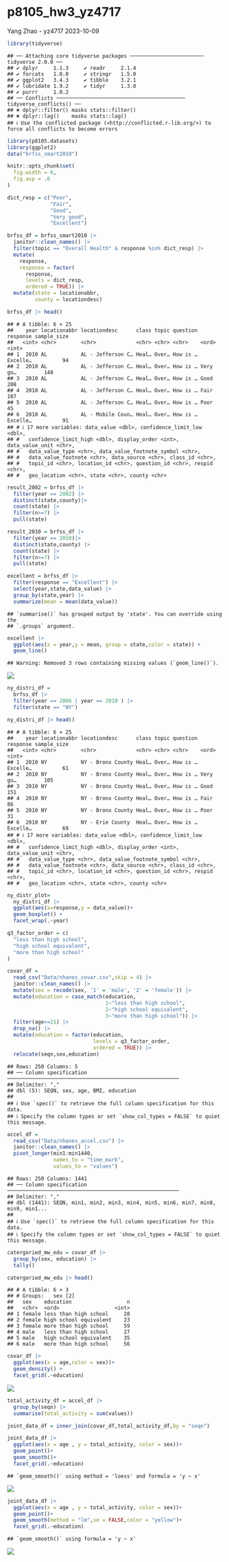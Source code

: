 p8105_hw3_yz4717
================
Yang Zhao - yz4717
2023-10-09

``` r
library(tidyverse)
```

    ## ── Attaching core tidyverse packages ──────────────────────── tidyverse 2.0.0 ──
    ## ✔ dplyr     1.1.3     ✔ readr     2.1.4
    ## ✔ forcats   1.0.0     ✔ stringr   1.5.0
    ## ✔ ggplot2   3.4.3     ✔ tibble    3.2.1
    ## ✔ lubridate 1.9.2     ✔ tidyr     1.3.0
    ## ✔ purrr     1.0.2     
    ## ── Conflicts ────────────────────────────────────────── tidyverse_conflicts() ──
    ## ✖ dplyr::filter() masks stats::filter()
    ## ✖ dplyr::lag()    masks stats::lag()
    ## ℹ Use the conflicted package (<http://conflicted.r-lib.org/>) to force all conflicts to become errors

``` r
library(p8105.datasets) 
library(ggplot2)
data("brfss_smart2010")

knitr::opts_chunk$set(
  fig.width = 6,
  fig.asp = .6
)
```

``` r
dict_resp = c("Poor",
              "Fair",
              "Good",
              "Very good",
              "Excellent")

brfss_df = brfss_smart2010 |> 
  janitor::clean_names() |> 
  filter(topic == "Overall Health" & response %in% dict_resp) |> 
  mutate(
    response,
    response = factor(
      response,
      levels = dict_resp,
      ordered = TRUE)) |> 
  mutate(state = locationabbr,
         county = locationdesc)

brfss_df |> head()
```

    ## # A tibble: 6 × 25
    ##    year locationabbr locationdesc      class topic question response sample_size
    ##   <int> <chr>        <chr>             <chr> <chr> <chr>    <ord>          <int>
    ## 1  2010 AL           AL - Jefferson C… Heal… Over… How is … Excelle…          94
    ## 2  2010 AL           AL - Jefferson C… Heal… Over… How is … Very go…         148
    ## 3  2010 AL           AL - Jefferson C… Heal… Over… How is … Good             208
    ## 4  2010 AL           AL - Jefferson C… Heal… Over… How is … Fair             107
    ## 5  2010 AL           AL - Jefferson C… Heal… Over… How is … Poor              45
    ## 6  2010 AL           AL - Mobile Coun… Heal… Over… How is … Excelle…          91
    ## # ℹ 17 more variables: data_value <dbl>, confidence_limit_low <dbl>,
    ## #   confidence_limit_high <dbl>, display_order <int>, data_value_unit <chr>,
    ## #   data_value_type <chr>, data_value_footnote_symbol <chr>,
    ## #   data_value_footnote <chr>, data_source <chr>, class_id <chr>,
    ## #   topic_id <chr>, location_id <chr>, question_id <chr>, respid <chr>,
    ## #   geo_location <chr>, state <chr>, county <chr>

``` r
result_2002 = brfss_df |> 
  filter(year == 2002) |> 
  distinct(state,county)|>  
  count(state) |> 
  filter(n>=7) |> 
  pull(state)

result_2010 = brfss_df |> 
  filter(year == 2010)|> 
  distinct(state,county) |> 
  count(state) |> 
  filter(n>=7) |> 
  pull(state)
```

``` r
excellent = brfss_df |>
  filter(response == "Excellent") |> 
  select(year,state,data_value) |> 
  group_by(state,year) |> 
  summarize(mean = mean(data_value))  
```

    ## `summarise()` has grouped output by 'state'. You can override using the
    ## `.groups` argument.

``` r
excellent |> 
  ggplot(aes(x = year,y = mean, group = state,color = state)) + 
  geom_line()
```

    ## Warning: Removed 3 rows containing missing values (`geom_line()`).

![](p8105_hw3_yz4717_files/figure-gfm/q2_output_plot-1.png)<!-- -->

``` r
ny_distri_df = 
  brfss_df |>  
  filter(year == 2006 | year == 2010 ) |> 
  filter(state == "NY")

ny_distri_df |> head()
```

    ## # A tibble: 6 × 25
    ##    year locationabbr locationdesc      class topic question response sample_size
    ##   <int> <chr>        <chr>             <chr> <chr> <chr>    <ord>          <int>
    ## 1  2010 NY           NY - Bronx County Heal… Over… How is … Excelle…          61
    ## 2  2010 NY           NY - Bronx County Heal… Over… How is … Very go…         105
    ## 3  2010 NY           NY - Bronx County Heal… Over… How is … Good             151
    ## 4  2010 NY           NY - Bronx County Heal… Over… How is … Fair              86
    ## 5  2010 NY           NY - Bronx County Heal… Over… How is … Poor              31
    ## 6  2010 NY           NY - Erie County  Heal… Over… How is … Excelle…          69
    ## # ℹ 17 more variables: data_value <dbl>, confidence_limit_low <dbl>,
    ## #   confidence_limit_high <dbl>, display_order <int>, data_value_unit <chr>,
    ## #   data_value_type <chr>, data_value_footnote_symbol <chr>,
    ## #   data_value_footnote <chr>, data_source <chr>, class_id <chr>,
    ## #   topic_id <chr>, location_id <chr>, question_id <chr>, respid <chr>,
    ## #   geo_location <chr>, state <chr>, county <chr>

``` r
ny_distr_plot=
  ny_distri_df |> 
  ggplot(aes(x=response,y = data_value))+
  geom_boxplot() +
  facet_wrap(.~year)
```

``` r
q3_factor_order = c(
  "less than high school",
  "high school equivalent",
  "more than high school"
)

covar_df = 
  read_csv("Data/nhanes_covar.csv",skip = 4) |> 
  janitor::clean_names() |> 
  mutate(sex = recode(sex, '1' = 'male', '2' = 'female')) |> 
  mutate(education = case_match(education,
                                1~"less than high school",
                                2~"high school equivalent",
                                3~"more than high school")) |> 
  filter(age>=21) |> 
  drop_na() |> 
  mutate(education = factor(education,
                            levels = q3_factor_order,
                            ordered = TRUE)) |> 
  relocate(seqn,sex,education)
```

    ## Rows: 250 Columns: 5
    ## ── Column specification ────────────────────────────────────────────────────────
    ## Delimiter: ","
    ## dbl (5): SEQN, sex, age, BMI, education
    ## 
    ## ℹ Use `spec()` to retrieve the full column specification for this data.
    ## ℹ Specify the column types or set `show_col_types = FALSE` to quiet this message.

``` r
accel_df = 
  read_csv("Data/nhanes_accel.csv") |> 
  janitor::clean_names() |> 
  pivot_longer(min1:min1440,
               names_to = "time_mark",
               values_to = "values")
```

    ## Rows: 250 Columns: 1441
    ## ── Column specification ────────────────────────────────────────────────────────
    ## Delimiter: ","
    ## dbl (1441): SEQN, min1, min2, min3, min4, min5, min6, min7, min8, min9, min1...
    ## 
    ## ℹ Use `spec()` to retrieve the full column specification for this data.
    ## ℹ Specify the column types or set `show_col_types = FALSE` to quiet this message.

``` r
catergoried_mw_edu = covar_df |> 
  group_by(sex, education) |> 
  tally()

catergoried_mw_edu |> head()
```

    ## # A tibble: 6 × 3
    ## # Groups:   sex [2]
    ##   sex    education                  n
    ##   <chr>  <ord>                  <int>
    ## 1 female less than high school     28
    ## 2 female high school equivalent    23
    ## 3 female more than high school     59
    ## 4 male   less than high school     27
    ## 5 male   high school equivalent    35
    ## 6 male   more than high school     56

``` r
covar_df |> 
  ggplot(aes(x = age,color = sex))+
  geom_density() +
  facet_grid(.~education)
```

![](p8105_hw3_yz4717_files/figure-gfm/unnamed-chunk-2-1.png)<!-- -->

``` r
total_activity_df = accel_df |> 
  group_by(seqn) |> 
  summarise(total_activity = sum(values))
```

``` r
joint_data_df = inner_join(covar_df,total_activity_df,by = "seqn")

joint_data_df |> 
  ggplot(aes(x = age , y = total_activity, color = sex))+
  geom_point()+
  geom_smooth()+
  facet_grid(.~education)
```

    ## `geom_smooth()` using method = 'loess' and formula = 'y ~ x'

![](p8105_hw3_yz4717_files/figure-gfm/unnamed-chunk-4-1.png)<!-- -->

``` r
joint_data_df |> 
  ggplot(aes(x = age , y = total_activity, color = sex))+
  geom_point()+
  geom_smooth(method = "lm",se = FALSE,color = "yellow")+
  facet_grid(.~education)
```

    ## `geom_smooth()` using formula = 'y ~ x'

![](p8105_hw3_yz4717_files/figure-gfm/unnamed-chunk-5-1.png)<!-- -->
